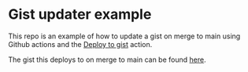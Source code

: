 # Gist updater example

This repo is an example of how to update a gist on merge to main using Github actions and the [Deploy to gist](https://github.com/marketplace/actions/deploy-to-gist) action.

The gist this deploys to on merge to main can be found [here](https://gist.github.com/rahulk94/6041ad43e465c297c17ca195afd1b2b7).